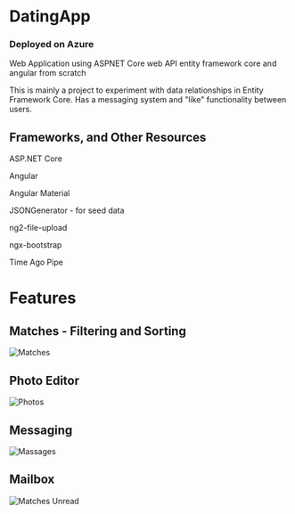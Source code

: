 ﻿# DatingApp
 ### Deployed on Azure
Web Application using ASPNET Core web API entity framework core and angular from scratch

This is mainly a project to experiment with data relationships in Entity Framework Core.
Has a messaging system and "like" functionality between users.

## Frameworks, and Other Resources
ASP.NET Core

Angular 

Angular Material 

JSONGenerator - for seed data

ng2-file-upload

ngx-bootstrap

Time Ago Pipe

# Features

## Matches - Filtering and Sorting
![Matches](https://user-images.githubusercontent.com/54178015/96889077-eb44d380-148e-11eb-9252-9d8b0a5b9221.png)
## Photo Editor
![Photos](https://user-images.githubusercontent.com/54178015/96889463-48408980-148f-11eb-9457-f0be7e649b60.png)
## Messaging
![Massages](https://user-images.githubusercontent.com/54178015/96889587-68704880-148f-11eb-9ce4-0af4de2239a9.png)
## Mailbox
![Matches Unread](https://user-images.githubusercontent.com/54178015/96889648-7aea8200-148f-11eb-9380-6010cc7b54bd.png)
